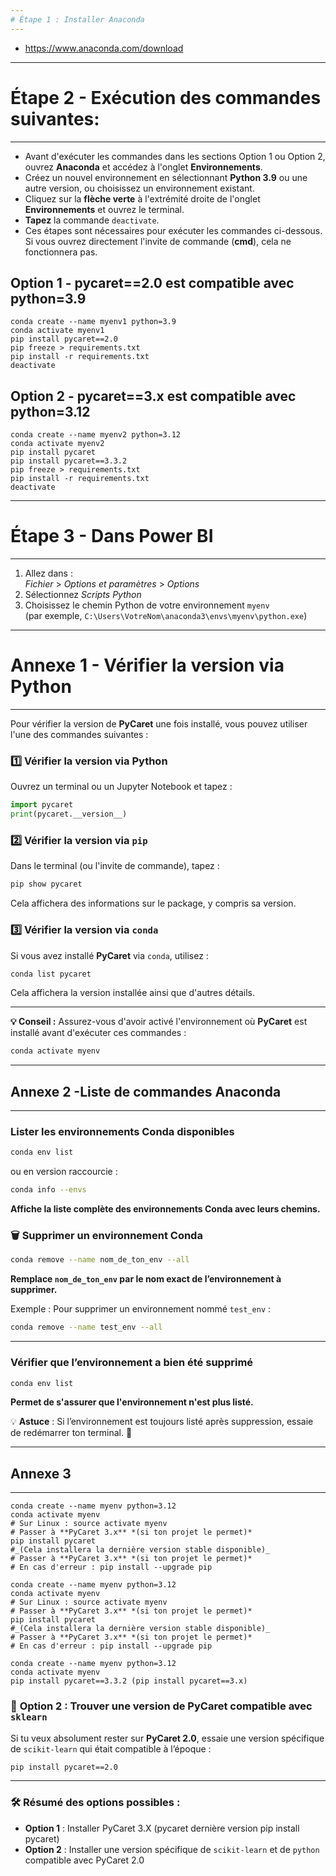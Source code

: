 ```yaml
---
# Étape 1 : Installer Anaconda
---
```


- https://www.anaconda.com/download


---
# Étape 2 - Exécution des commandes suivantes:
---

- Avant d'exécuter les commandes dans les sections Option 1 ou Option 2, ouvrez **Anaconda** et accédez à l'onglet **Environnements**.  
- Créez un nouvel environnement en sélectionnant **Python 3.9** ou une autre version, ou choisissez un environnement existant.  
- Cliquez sur la **flèche verte** à l'extrémité droite de l'onglet **Environnements** et ouvrez le terminal.  
- **Tapez** la commande `deactivate`.  
- Ces étapes sont nécessaires pour exécuter les commandes ci-dessous. Si vous ouvrez directement l'invite de commande (**cmd**), cela ne fonctionnera pas.
  
## Option 1  - pycaret==2.0 est compatible avec python=3.9

```
conda create --name myenv1 python=3.9
conda activate myenv1 
pip install pycaret==2.0
pip freeze > requirements.txt
pip install -r requirements.txt
deactivate
```

## Option 2  - pycaret==3.x est compatible avec python=3.12

```
conda create --name myenv2 python=3.12
conda activate myenv2
pip install pycaret
pip install pycaret==3.3.2 
pip freeze > requirements.txt
pip install -r requirements.txt
deactivate
```


---
# Étape 3 - Dans Power BI 
---


1. Allez dans :  
   *Fichier* > *Options et paramètres* > *Options*
2. Sélectionnez *Scripts Python*
3. Choisissez le chemin Python de votre environnement `myenv`  
   (par exemple, `C:\Users\VotreNom\anaconda3\envs\myenv\python.exe`)








---
# Annexe 1 - Vérifier la version via Python
---

Pour vérifier la version de **PyCaret** une fois installé, vous pouvez utiliser l'une des commandes suivantes :

### 1️⃣ Vérifier la version via Python
Ouvrez un terminal ou un Jupyter Notebook et tapez :

```python
import pycaret
print(pycaret.__version__)
```

### 2️⃣ Vérifier la version via `pip`
Dans le terminal (ou l'invite de commande), tapez :

```bash
pip show pycaret
```

Cela affichera des informations sur le package, y compris sa version.

### 3️⃣ Vérifier la version via `conda`
Si vous avez installé **PyCaret** via `conda`, utilisez :

```bash
conda list pycaret
```

Cela affichera la version installée ainsi que d'autres détails.

---

**💡 Conseil :** Assurez-vous d'avoir activé l'environnement où **PyCaret** est installé avant d'exécuter ces commandes :

```bash
conda activate myenv
```






---
## Annexe 2 -Liste de commandes Anaconda 
---

###  **Lister les environnements Conda disponibles**  
```bash
conda env list
```
ou en version raccourcie :  
```bash
conda info --envs
```
**Affiche la liste complète des environnements Conda avec leurs chemins.**

### 🗑 **Supprimer un environnement Conda**  
```bash
conda remove --name nom_de_ton_env --all
```
**Remplace `nom_de_ton_env` par le nom exact de l’environnement à supprimer.**  

Exemple : Pour supprimer un environnement nommé `test_env` :  
```bash
conda remove --name test_env --all
```

---

### **Vérifier que l’environnement a bien été supprimé**  
```bash
conda env list
```
**Permet de s'assurer que l'environnement n'est plus listé.**


💡 **Astuce** : Si l’environnement est toujours listé après suppression, essaie de redémarrer ton terminal. 🚀



---
## Annexe 3
---

```
conda create --name myenv python=3.12
conda activate myenv
# Sur Linux : source activate myenv
# Passer à **PyCaret 3.x** *(si ton projet le permet)*  
pip install pycaret
#_(Cela installera la dernière version stable disponible)_
# Passer à **PyCaret 3.x** *(si ton projet le permet)*  
# En cas d'erreur : pip install --upgrade pip
```






```
conda create --name myenv python=3.12
conda activate myenv
# Sur Linux : source activate myenv
# Passer à **PyCaret 3.x** *(si ton projet le permet)*  
pip install pycaret
#_(Cela installera la dernière version stable disponible)_
# Passer à **PyCaret 3.x** *(si ton projet le permet)*  
# En cas d'erreur : pip install --upgrade pip
```

```
conda create --name myenv python=3.12
conda activate myenv 
pip install pycaret==3.3.2 (pip install pycaret==3.x)
```





### 🔄 **Option 2 : Trouver une version de PyCaret compatible avec `sklearn`**
Si tu veux absolument rester sur **PyCaret 2.0**, essaie une version spécifique de `scikit-learn` qui était compatible à l’époque :

```bash
pip install pycaret==2.0
```

---

### 🛠 **Résumé des options possibles :**
- **Option 1** : Installer PyCaret 3.X (pycaret dernière version pip install pycaret)
- **Option 2** : Installer une version spécifique de `scikit-learn` et de `python` compatible avec PyCaret 2.0  









